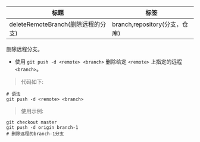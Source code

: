 | 标题                               | 标签                          |
| ---------------------------------- | ----------------------------- |
| deleteRemoteBranch(删除远程的分支) | branch,repository(分支，仓库) |

删除远程分支。

- 使用 `git push -d <remote> <branch>` 删除给定 `<remote>` 上指定的远程 `<branch>`。

> 代码如下:

```shell
# 语法
git push -d <remote> <branch>
```

> 使用示例:

```shell
git checkout master
git push -d origin branch-1
# 删除远程的branch-1分支
```
